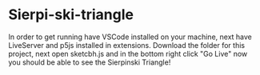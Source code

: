 # Sierpi-ski-triangle
In order to get running have VSCode installed on your machine, next have LiveServer and p5js installed in extensions.
Download the folder for this project, next open sketcbh.js and in the bottom right click "Go Live" now you should be able to see the Sierpinski Triangle!
